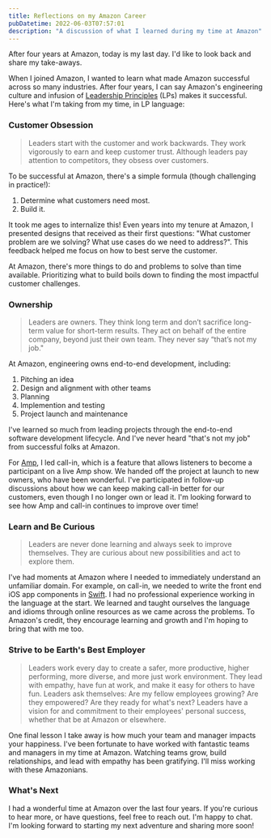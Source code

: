```yaml
---
title: Reflections on my Amazon Career
pubDatetime: 2022-06-03T07:57:01
description: "A discussion of what I learned during my time at Amazon"
---
```


After four years at Amazon, today is my last day.
I'd like to look back and share my take-aways.

When I joined Amazon, I wanted to learn what made Amazon successful across so
many industries. After four years, I can say Amazon's
engineering culture and infusion of [Leadership
Principles](https://www.amazon.jobs/en/principles) (LPs) makes it successful.
Here's what I'm taking from my time, in LP language:

### Customer Obsession

> Leaders start with the customer and work backwards. They work vigorously to
earn and keep customer trust. Although leaders pay attention to competitors,
they obsess over customers.

To be successful at Amazon, there's a simple formula (though challenging in practice!):
1. Determine what customers need most.
2. Build it.

It took me ages to internalize this!
Even years into my tenure at Amazon, I presented designs that received as
their first questions: "What customer problem are we solving? What use cases
do we need to address?". This feedback helped me focus on how to best serve the
customer.

At Amazon, there's more things to do and problems to solve than time available.
Prioritizing what to build boils down to finding the most
impactful customer challenges.

### Ownership

> Leaders are owners. They think long term and don’t sacrifice long-term value
for short-term results. They act on behalf of the entire company, beyond just
their own team. They never say “that’s not my job."

At Amazon, engineering owns end-to-end development, including:

1. Pitching an idea
2. Design and alignment with other teams
3. Planning
4. Implemention and testing
3. Project launch and maintenance

I've learned so much from leading projects through the end-to-end software
development lifecycle. And I've never heard "that's not my job"
from successful folks at Amazon.

For [Amp](https://www.onamp.com/), I led call-in, which is a feature that
allows listeners to become a participant on a live Amp show.
We handed off the project at launch to new owners, who have been wonderful. I've
participated in follow-up discussions about how we can keep making call-in
better for our customers, even though I no longer own or lead it. I'm
looking forward to see how Amp and call-in continues to improve over time!

### Learn and Be Curious

> Leaders are never done learning and always seek to improve themselves. They
are curious about new possibilities and act to explore them.

I've had moments at Amazon where I needed to
immediately understand an unfamiliar domain. For example, on call-in, we needed
to write the front end iOS app components in [Swift](https://developer.apple.com/swift/).
I had no professional experience working in the language at the start. We
learned and taught ourselves the language and idioms
through online resources as we came across the problems.
To Amazon's credit, they encourage learning and growth
and I'm hoping to bring that with me too.

### Strive to be Earth's Best Employer

> Leaders work every day to create a safer, more productive, higher performing,
more diverse, and more just work environment. They lead with empathy, have fun
at work, and make it easy for others to have fun. Leaders ask themselves: Are my
fellow employees growing? Are they empowered? Are they ready for what's next?
Leaders have a vision for and commitment to their employees' personal success,
whether that be at Amazon or elsewhere.

One final lesson I take away is how much your team and manager impacts your
happiness. I've been fortunate to have worked with fantastic teams and managers
in my time at Amazon. Watching teams grow, build relationships, and lead with
empathy has been gratifying. I'll miss working with these Amazonians.

### What's Next

I had a wonderful time at Amazon over the last four years. If you're curious to
hear more, or have questions, feel free to reach out. I'm happy to chat. I'm
looking forward to starting my next adventure and sharing more soon!
